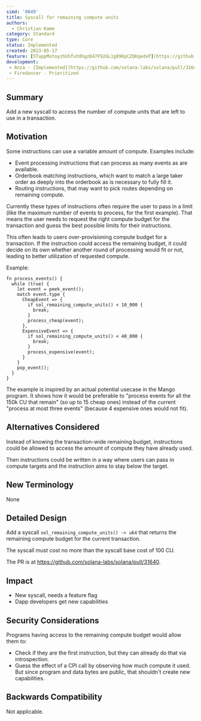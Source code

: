 ```yaml
---
simd: '0049'
title: Syscall for remaining compute units
authors:
  - Christian Kamm
category: Standard
type: Core
status: Implemented
created: 2023-05-17
feature: [5TuppMutoyzhUSfuYdhgzD47F92GL1g89KpCZQKqedxP](https://github.com/solana-labs/solana/issues/33325)
development: 
 - Anza - [Implemented](https://github.com/solana-labs/solana/pull/31640) but held 
 - Firedancer - Prioritized
---
```


## Summary

Add a new syscall to access the number of compute units that are left to use
in a transaction.

## Motivation

Some instructions can use a variable amount of compute. Examples include:

- Event processing instructions that can process as many events as are available.
- Orderbook matching instructions, which want to match a large taker order as
  deeply into the orderbook as is necessary to fully fill it.
- Routing instructions, that may want to pick routes depending on remaining compute.

Currently these types of instructions often require the user to pass in
a limit (like the maximum number of events to process, for the first example).
That means the user needs to request the right compute budget for the transaction
and guess the best possible limits for their instructions.

This often leads to users over-provisioning compute budget for a transaction.
If the instruction could access the remaining budget, it could decide on its
own whether another round of processing would fit or not, leading to better
utilization of requested compute.

Example:

```
fn process_events() {
  while (true) {
    let event = peek_event();
    match event.type {
      CheapEvent => {
        if sol_remaining_compute_units() < 10_000 {
          break;
        }
        process_cheap(event);
      },
      ExpensiveEvent => {
        if sol_remaining_compute_units() < 40_000 {
          break;
        }
        process_expensive(event);
      }
    }
    pop_event();
  }
}
```

The example is inspired by an actual potential usecase in the Mango program. It
shows how it would be preferable to "process events for all the 150k CU that remain"
(so up to 15 cheap ones) instead of the current "process at most three events"
(because 4 expensive ones would not fit).

## Alternatives Considered

Instead of knowing the transaction-wide remaining budget, instructions could be
allowed to access the amount of compute they have already used.

Then instructions could be written in a way where users can pass in compute targets
and the instruction aims to stay below the target.

## New Terminology

None

## Detailed Design

Add a syscall `sol_remaining_compute_units() -> u64` that returns the remaining
compute budget for the current transaction.

The syscall must cost no more than the syscall base cost of 100 CU.

The PR is at https://github.com/solana-labs/solana/pull/31640.

## Impact

- New syscall, needs a feature flag
- Dapp developers get new capabilities

## Security Considerations

Programs having access to the remaining compute budget would allow them to:

- Check if they are the first instruction, but they can already do that via
  introspection.
- Guess the effect of a CPI call by observing how much compute it used. But since
  program and data bytes are public, that shouldn't create new capabilities.

## Backwards Compatibility

Not applicable.
